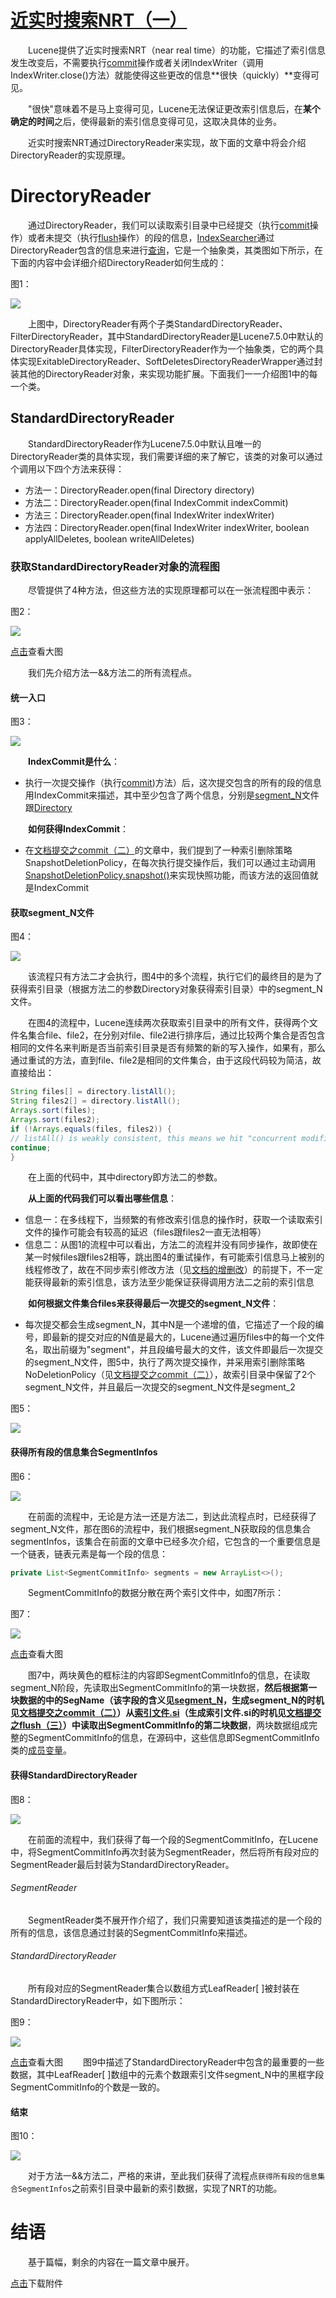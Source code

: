 # [近实时搜索NRT（一）](https://www.amazingkoala.com.cn/Lucene/Index/)

&emsp;&emsp;Lucene提供了近实时搜索NRT（near real time）的功能，它描述了索引信息发生改变后，不需要执行[commit](https://www.amazingkoala.com.cn/Lucene/Index/2019/0906/91.html)操作或者关闭IndexWriter（调用IndexWriter.close()方法）就能使得这些更改的信息**很快（quickly）**变得可见。

&emsp;&emsp;"很快"意味着不是马上变得可见，Lucene无法保证更改索引信息后，在**某个确定的时间**之后，使得最新的索引信息变得可见，这取决具体的业务。

&emsp;&emsp;近实时搜索NRT通过DirectoryReader来实现，故下面的文章中将会介绍DirectoryReader的实现原理。

# DirectoryReader

&emsp;&emsp;通过DirectoryReader，我们可以读取索引目录中已经提交（执行[commit](https://www.amazingkoala.com.cn/Lucene/Index/2019/0906/91.html)操作）或者未提交（执行[flush](https://www.amazingkoala.com.cn/Lucene/Index/2019/0716/74.html)操作）的段的信息，[IndexSearcher](https://www.amazingkoala.com.cn/Lucene/Search/2019/0820/86.html)通过DirectoryReader包含的信息来进行[查询](https://www.amazingkoala.com.cn/Lucene/Search/2019/0820/86.html)，它是一个抽象类，其类图如下所示，在下面的内容中会详细介绍DirectoryReader如何生成的：

图1：

<img src="http://www.amazingkoala.com.cn/uploads/lucene/index/近实时搜索NRT/近实时搜索NRT（一）/1.png">

&emsp;&emsp;上图中，DirectoryReader有两个子类StandardDirectoryReader、FilterDirectoryReader，其中StandardDirectoryReader是Lucene7.5.0中默认的DirectoryReader具体实现，FilterDirectoryReader作为一个抽象类，它的两个具体实现ExitableDirectoryReader、SoftDeletesDirectoryReaderWrapper通过封装其他的DirectoryReader对象，来实现功能扩展。下面我们一一介绍图1中的每一个类。

## StandardDirectoryReader

&emsp;&emsp;StandardDirectoryReader作为Lucene7.5.0中默认且唯一的DirectoryReader类的具体实现，我们需要详细的来了解它，该类的对象可以通过个调用以下四个方法来获得：

- 方法一：DirectoryReader.open(final Directory directory)
- 方法二：DirectoryReader.open(final IndexCommit indexCommit)
- 方法三：DirectoryReader.open(final IndexWriter indexWriter)
- 方法四：DirectoryReader.open(final IndexWriter indexWriter, boolean applyAllDeletes, boolean writeAllDeletes)


### 获取StandardDirectoryReader对象的流程图

&emsp;&emsp;尽管提供了4种方法，但这些方法的实现原理都可以在一张流程图中表示：

图2：

<img src="http://www.amazingkoala.com.cn/uploads/lucene/index/近实时搜索NRT/近实时搜索NRT（一）/2.png">

[点击](http://www.amazingkoala.com.cn/uploads/lucene/index/近实时搜索NRT/近实时搜索NRT（一）/standarddirectoryreader___.html)查看大图

&emsp;&emsp;我们先介绍方法一&&方法二的所有流程点。

#### 统一入口

图3：

<img src="http://www.amazingkoala.com.cn/uploads/lucene/index/近实时搜索NRT/近实时搜索NRT（一）/3.png">

&emsp;&emsp;**IndexCommit是什么**：

- 执行一次提交操作（执行[commit](https://www.amazingkoala.com.cn/Lucene/Index/2019/0906/91.html))方法）后，这次提交包含的所有的段的信息用IndexCommit来描述，其中至少包含了两个信息，分别是[segment_N](https://www.amazingkoala.com.cn/Lucene/suoyinwenjian/2019/0610/65.html)文件跟[Directory](https://www.amazingkoala.com.cn/Lucene/Store/2019/0613/66.html)

&emsp;&emsp;**如何获得IndexCommit**：

- 在[文档提交之commit（二）](https://www.amazingkoala.com.cn/Lucene/Index/2019/0909/92.html)的文章中，我们提到了一种索引删除策略SnapshotDeletionPolicy，在每次执行提交操作后，我们可以通过主动调用[SnapshotDeletionPolicy.snapshot()](https://www.amazingkoala.com.cn/Lucene/Index/2019/0909/[SnapshotDeletionPolicy.java](https://github.com/LuXugang/Lucene-7.5.0/blob/master/solr-7.5.0/lucene/core/src/java/org/apache/lucene/index/SnapshotDeletionPolicy.java))来实现快照功能，而该方法的返回值就是IndexCommit

#### 获取segment_N文件

图4：

<img src="http://www.amazingkoala.com.cn/uploads/lucene/index/近实时搜索NRT/近实时搜索NRT（一）/4.png">

&emsp;&emsp;该流程只有方法二才会执行，图4中的多个流程，执行它们的最终目的是为了获得索引目录（根据方法二的参数Directory对象获得索引目录）中的segment_N文件。

&emsp;&emsp;在图4的流程中，Lucene连续两次获取索引目录中的所有文件，获得两个文件名集合file、file2，在分别对file、file2进行排序后，通过比较两个集合是否包含相同的文件名来判断是否当前索引目录是否有频繁的新的写入操作，如果有，那么通过重试的方法，直到file、file2是相同的文件集合，由于这段代码较为简洁，故直接给出：

```java
String files[] = directory.listAll();
String files2[] = directory.listAll();
Arrays.sort(files);
Arrays.sort(files2);
if (!Arrays.equals(files, files2)) {
// listAll() is weakly consistent, this means we hit "concurrent modification exception"
continue;
}
```

&emsp;&emsp;在上面的代码中，其中directory即方法二的参数。

&emsp;&emsp;**从上面的代码我们可以看出哪些信息**：

- 信息一：在多线程下，当频繁的有修改索引信息的操作时，获取一个读取索引文件的操作可能会有较高的延迟（files跟files2一直无法相等）
- 信息二：从图1的流程中可以看出，方法二的流程并没有同步操作，故即使在某一时候files跟files2相等，跳出图4的重试操作，有可能索引信息马上被别的线程修改了，故在不同步索引修改方法（见[文档的增删改](https://www.amazingkoala.com.cn/Lucene/Index/2019/0626/68.html)）的前提下，不一定能获得最新的索引信息，该方法至少能保证获得调用方法二之前的索引信息

&emsp;&emsp;**如何根据文件集合files来获得最后一次提交的segment_N文件**：

- 每次提交都会生成segment_N，其中N是一个递增的值，它描述了一个段的编号，即最新的提交对应的N值是最大的，Lucene通过遍历files中的每一个文件名，取出前缀为"segment"，并且段编号最大的文件，该文件即最后一次提交的segment_N文件，图5中，执行了两次提交操作，并采用索引删除策略NoDeletionPolicy（见[文档提交之commit（二）](https://www.amazingkoala.com.cn/Lucene/Index/2019/0909/92.html)），故索引目录中保留了2个segment_N文件，并且最后一次提交的segment_N文件是segment_2

图5：

<img src="http://www.amazingkoala.com.cn/uploads/lucene/index/近实时搜索NRT/近实时搜索NRT（一）/5.png">

#### 获得所有段的信息集合SegmentInfos

图6：

<img src="http://www.amazingkoala.com.cn/uploads/lucene/index/近实时搜索NRT/近实时搜索NRT（一）/6.png">

&emsp;&emsp;在前面的流程中，无论是方法一还是方法二，到达此流程点时，已经获得了segment_N文件，那在图6的流程中，我们根据segment_N获取段的信息集合segmentInfos，该集合在前面的文章中已经多次介绍，它包含的一个重要信息是一个链表，链表元素是每一个段的信息：

```java
private List<SegmentCommitInfo> segments = new ArrayList<>();
```

&emsp;&emsp;SegmentCommitInfo的数据分散在两个索引文件中，如图7所示：

图7：

<img src="http://www.amazingkoala.com.cn/uploads/lucene/index/近实时搜索NRT/近实时搜索NRT（一）/7.png">

[点击](http://www.amazingkoala.com.cn/uploads/lucene/index/近实时搜索NRT/近实时搜索NRT（一）/segment_n.html)查看大图

&emsp;&emsp;图7中，两块黄色的框标注的内容即SegmentCommitInfo的信息，在读取segment_N阶段，先读取出SegmentCommitInfo的第一块数据，**然后根据第一块数据的中的SegName（该字段的含义见[segment_N](https://www.amazingkoala.com.cn/Lucene/suoyinwenjian/2019/0610/65.html)，生成segment_N的时机见[文档提交之commit（二）](https://www.amazingkoala.com.cn/Lucene/Index/2019/0909/92.html)）从[索引文件.si](https://www.amazingkoala.com.cn/Lucene/suoyinwenjian/2019/0605/63.html)（生成索引文件.si的时机见[文档提交之flush（三）](https://www.amazingkoala.com.cn/Lucene/Index/2019/0725/76.html)）中读取出SegmentCommitInfo的第二块数据**，两块数据组成完整的SegmentCommitInfo的信息，在源码中，这些信息即SegmentCommitInfo类的[成员变量](https://github.com/LuXugang/Lucene-7.5.0/blob/master/solr-7.5.0/lucene/core/src/java/org/apache/lucene/index/SegmentCommitInfo.java)。

#### 获得StandardDirectoryReader

图8：

<img src="http://www.amazingkoala.com.cn/uploads/lucene/index/近实时搜索NRT/近实时搜索NRT（一）/8.png">

&emsp;&emsp;在前面的流程中，我们获得了每一个段的SegmentCommitInfo，在Lucene中，将SegmentCommitInfo再次封装为SegmentReader，然后将所有段对应的SegmentReader最后封装为StandardDirectoryReader。

###### SegmentReader

&emsp;&emsp;SegmentReader类不展开作介绍了，我们只需要知道该类描述的是一个段的所有的信息，该信息通过封装的SegmentCommitInfo来描述。

###### StandardDirectoryReader

&emsp;&emsp;所有段对应的SegmentReader集合以数组方式LeafReader[ ]被封装在StandardDirectoryReader中，如下图所示：

图9：

<img src="http://www.amazingkoala.com.cn/uploads/lucene/index/近实时搜索NRT/近实时搜索NRT（一）/9.png">

[点击](http://www.amazingkoala.com.cn/uploads/lucene/index/近实时搜索NRT/近实时搜索NRT（一）/9.png)查看大图
&emsp;&emsp;图9中描述了StandardDirectoryReader中包含的最重要的一些数据，其中LeafReader[ ]数组中的元素个数跟索引文件segment_N中的黑框字段SegmentCommitInfo的个数是一致的。

#### 结束

图10：

<img src="http://www.amazingkoala.com.cn/uploads/lucene/index/近实时搜索NRT/近实时搜索NRT（一）/10.png">

&emsp;&emsp;对于方法一&&方法二，严格的来讲，至此我们获得了流程点`获得所有段的信息集合SegmentInfos`之前索引目录中最新的索引数据，实现了NRT的功能。

# 结语

&emsp;&emsp;基于篇幅，剩余的内容在一篇文章中展开。

[点击](http://www.amazingkoala.com.cn/attachment/Lucene/Index/近实时搜索NRT/近实时搜索NRT（一）/近实时搜索NRT（一）.zip)下载附件












